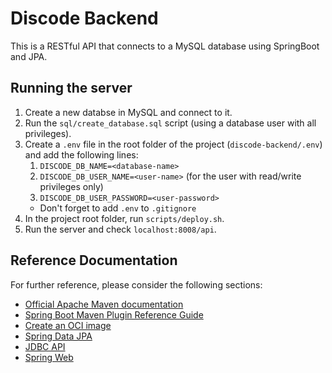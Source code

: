 # Discode Backend
This is a RESTful API that connects to a MySQL database using SpringBoot and JPA.

## Running the server
1. Create a new databse in MySQL and connect to it.
2. Run the `sql/create_database.sql` script (using a database user with all privileges).
3. Create a `.env` file in the root folder of the project (`discode-backend/.env`) and add the following lines:
   1. `DISCODE_DB_NAME=<database-name>`
   2. `DISCODE_DB_USER_NAME=<user-name>` (for the user with read/write privileges only)
   3. `DISCODE_DB_USER_PASSWORD=<user-password>`
    * Don't forget to add `.env` to `.gitignore`
4. In the project root folder, run `scripts/deploy.sh`.
5. Run the server and check `localhost:8008/api`.

## Reference Documentation
For further reference, please consider the following sections:

* [Official Apache Maven documentation](https://maven.apache.org/guides/index.html)
* [Spring Boot Maven Plugin Reference Guide](https://docs.spring.io/spring-boot/docs/2.5.6/maven-plugin/reference/html/)
* [Create an OCI image](https://docs.spring.io/spring-boot/docs/2.5.6/maven-plugin/reference/html/#build-image)
* [Spring Data JPA](https://docs.spring.io/spring-boot/docs/2.5.6/reference/htmlsingle/#boot-features-jpa-and-spring-data)
* [JDBC API](https://docs.spring.io/spring-boot/docs/2.5.6/reference/htmlsingle/#boot-features-sql)
* [Spring Web](https://docs.spring.io/spring-boot/docs/2.5.6/reference/htmlsingle/#boot-features-developing-web-applications)
